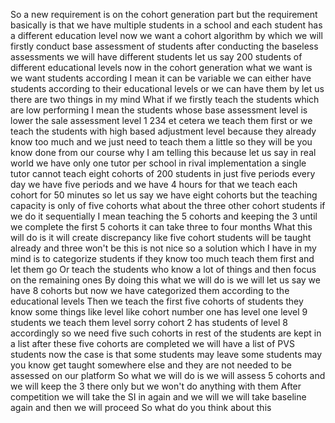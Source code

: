 So a new requirement is on the cohort generation part but the requirement basically is that we have multiple students in a school and each student has a different education level now we want a cohort algorithm by which we will firstly conduct base assessment of students after conducting the baseless assessments we will have different students let us say 200 students of different educational levels now in the cohort generation what we want is we want students according I mean it can be variable we can either have students according to their educational levels or we can have them by let us there are two things in my mind What if we firstly teach the students which are low performing I mean the students whose base assessment level is lower the sale assessment level 1 234 et cetera we teach them first or we teach the students with high based adjustment level because they already know too much and we just need to teach them a little so they will be you know done from our course why I am telling this because let us say in real world we have only one tutor per school in rival implementation a single tutor cannot teach eight cohorts of 200 students in just five periods every day we have five periods and we have 4 hours for that we teach each cohort for 50 minutes so let us say we have eight cohorts but the teaching capacity is only of five cohorts what about the three other cohort students if we do it sequentially I mean teaching the 5 cohorts and keeping the 3 until we complete the first 5 cohorts it can take three to four months What this will do is it will create discrepancy like five cohort students will be taught already and three won't be this is not nice so a solution which I have in my mind is to categorize students if they know too much teach them first and let them go Or teach the students who know a lot of things and then focus on the remaining ones By doing this what we will do is we will let us say we have 8 cohorts but now we have categorized them according to the educational levels Then we teach the first five cohorts of students they know some things like level like cohort number one has level one level 9 students we teach them level sorry cohort 2 has students of level 8 accordingly so we need five such cohorts in rest of the students are kept in a list after these five cohorts are completed we will have a list of PVS students now the case is that some students may leave some students may you know get taught somewhere else and they are not needed to be assessed on our platform So what we will do is we will assess 5 cohorts and we will keep the 3 there only but we won't do anything with them After competition we will take the SI in again and we will we will take baseline again and then we will proceed So what do you think about this